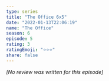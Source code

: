 ```yaml
---
type: series
title: "The Office 6x5"
date: "2022-01-13T22:06:19"
name: "The Office"
season: 6
episode: 5
rating: 3
ratingEmoji: "⭐️⭐️⭐️"
share: false
---
```


*[No review was written for this episode]*
